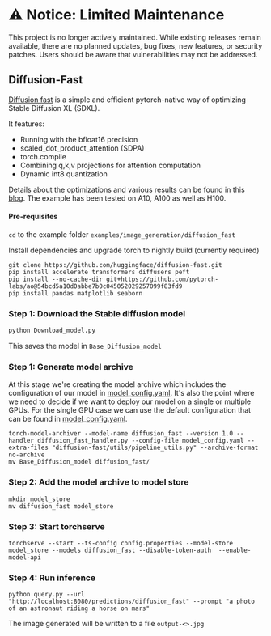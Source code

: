 # ⚠️ Notice: Limited Maintenance

This project is no longer actively maintained. While existing releases remain available, there are no planned updates, bug fixes, new features, or security patches. Users should be aware that vulnerabilities may not be addressed.


## Diffusion-Fast

[Diffusion fast](https://github.com/huggingface/diffusion-fast) is a simple and efficient pytorch-native way of optimizing Stable Diffusion XL (SDXL).

It features:
* Running with the bfloat16 precision
* scaled_dot_product_attention (SDPA)
* torch.compile
* Combining q,k,v projections for attention computation
* Dynamic int8 quantization

Details about the optimizations and various results can be found in this  [blog](https://pytorch.org/blog/accelerating-generative-ai-3/).
The example has been tested on A10, A100 as well as H100.


#### Pre-requisites

`cd` to the example folder `examples/image_generation/diffusion_fast`

Install dependencies and upgrade torch to nightly build (currently required)
```
git clone https://github.com/huggingface/diffusion-fast.git
pip install accelerate transformers diffusers peft
pip install --no-cache-dir git+https://github.com/pytorch-labs/ao@54bcd5a10d0abbe7b0c045052029257099f83fd9
pip install pandas matplotlib seaborn
```
### Step 1: Download the Stable diffusion model

```bash
python Download_model.py
```
This saves the model in `Base_Diffusion_model`

### Step 1: Generate model archive
At this stage we're creating the model archive which includes the configuration of our model in [model_config.yaml](./model_config.yaml).
It's also the point where we need to decide if we want to deploy our model on a single or multiple GPUs.
For the single GPU case we can use the default configuration that can be found in [model_config.yaml](./model_config.yaml).

```
torch-model-archiver --model-name diffusion_fast --version 1.0 --handler diffusion_fast_handler.py --config-file model_config.yaml --extra-files "diffusion-fast/utils/pipeline_utils.py" --archive-format no-archive
mv Base_Diffusion_model diffusion_fast/
```

### Step 2: Add the model archive to model store

```
mkdir model_store
mv diffusion_fast model_store
```

### Step 3: Start torchserve

```
torchserve --start --ts-config config.properties --model-store model_store --models diffusion_fast --disable-token-auth  --enable-model-api
```

### Step 4: Run inference

```
python query.py --url "http://localhost:8080/predictions/diffusion_fast" --prompt "a photo of an astronaut riding a horse on mars"
```
The image generated will be written to a file `output-<>.jpg`
